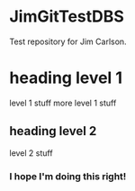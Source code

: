 # JimGitTestDBS
Test repository for Jim Carlson.
# heading level 1
level 1 stuff
more level 1 stuff
## heading level 2
level 2 stuff
### I hope I'm doing this right!

